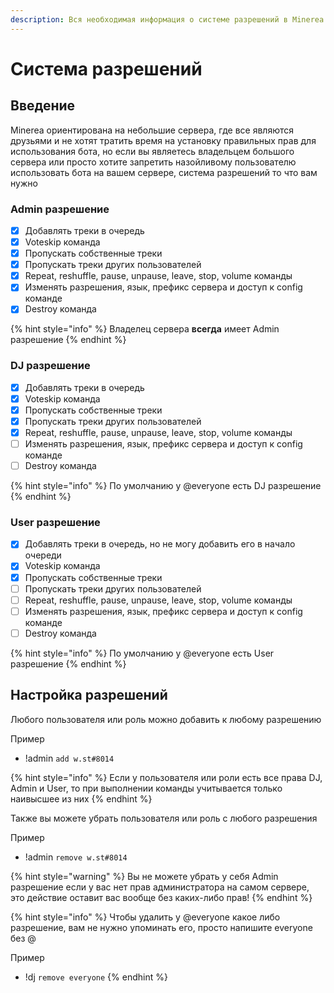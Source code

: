 ```yaml
---
description: Вся необходимая информация о системе разрешений в Minerea
---
```


# Система разрешений

## Введение

Minerea ориентирована на небольшие сервера, где все являются друзьями и не хотят тратить время на установку правильных прав для использования бота, но если вы являетесь владельцем большого сервера или просто хотите запретить назойливому пользователю использовать бота на вашем сервере, система разрешений то что вам нужно

### Admin разрешение

* [x] Добавлять треки в очередь
* [x] Voteskip команда
* [x] Пропускать собственные треки
* [x] Пропускать треки других пользователей
* [x] Repeat, reshuffle, pause, unpause, leave, stop, volume команды
* [x] Изменять разрешения, язык, префикс сервера и доступ к config команде
* [x] Destroy команда

{% hint style="info" %}
Владелец сервера **всегда** имеет Admin разрешение
{% endhint %}

### DJ разрешение

* [x] Добавлять треки в очередь
* [x] Voteskip команда
* [x] Пропускать собственные треки
* [x] Пропускать треки других пользователей
* [x] Repeat, reshuffle, pause, unpause, leave, stop, volume команды
* [ ] Изменять разрешения, язык, префикс сервера и доступ к config команде
* [ ] Destroy команда

{% hint style="info" %}
По умолчанию у @everyone есть DJ разрешение
{% endhint %}

### User разрешение

* [x] Добавлять треки в очередь, но не могу добавить его в начало очереди
* [x] Voteskip команда
* [x] Пропускать собственные треки
* [ ] Пропускать треки других пользователей
* [ ] Repeat, reshuffle, pause, unpause, leave, stop, volume команды
* [ ] Изменять разрешения, язык, префикс сервера и доступ к config команде
* [ ] Destroy команда

{% hint style="info" %}
По умолчанию у @everyone есть User разрешение
{% endhint %}

## Настройка разрешений

Любого пользователя или роль можно добавить к любому разрешению

Пример

* !admin `add w.st#8014`

{% hint style="info" %}
Если у пользователя или роли есть все права DJ, Admin и User, то при выполнении команды учитывается только наивысшее из них
{% endhint %}

Также вы можете убрать пользователя или роль с любого разрешения

Пример

* !admin `remove w.st#8014`

{% hint style="warning" %}
Вы не можете убрать у себя Admin разрешение если у вас нет прав администратора на самом сервере, это действие оставит вас вообще без каких-либо прав!
{% endhint %}

{% hint style="info" %}
Чтобы удалить у @everyone какое либо разрешение, вам не нужно упоминать его, просто напишите everyone без @

  
Пример

* !dj `remove everyone`
{% endhint %}

